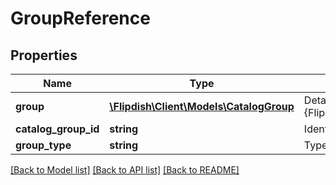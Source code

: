# GroupReference

## Properties
Name | Type | Description | Notes
------------ | ------------- | ------------- | -------------
**group** | [**\Flipdish\\Client\Models\CatalogGroup**](CatalogGroup.md) | Details of the referenced {Flipdish.PublicModels.V1.Catalog.Products.Product} | [optional] 
**catalog_group_id** | **string** | Identifier of the ProductId to use as SubProduct | 
**group_type** | **string** | Type of the SupProduct | 

[[Back to Model list]](../README.md#documentation-for-models) [[Back to API list]](../README.md#documentation-for-api-endpoints) [[Back to README]](../README.md)


